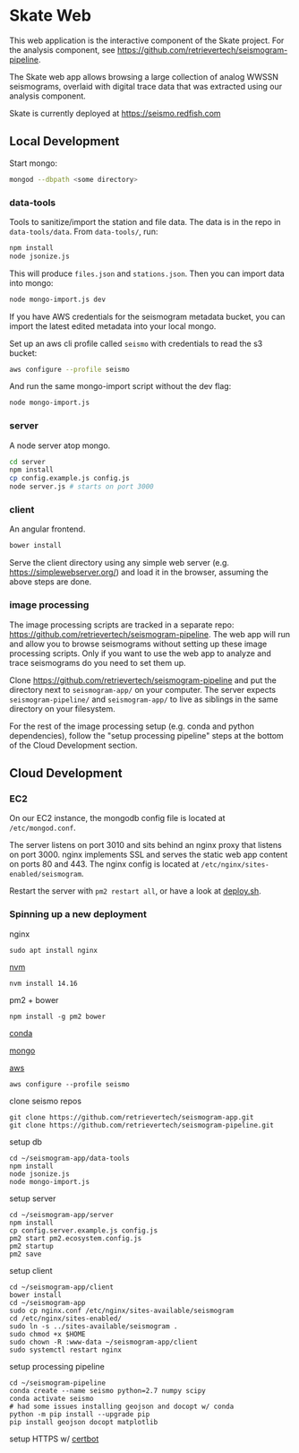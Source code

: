 Skate Web
==============

This web application is the interactive component of the Skate project. For the analysis component, see https://github.com/retrievertech/seismogram-pipeline.

The Skate web app allows browsing a large collection of analog WWSSN seismograms, overlaid with digital trace data that was extracted using our analysis component.

Skate is currently deployed at https://seismo.redfish.com

Local Development
-----------------

Start mongo:
```sh
mongod --dbpath <some directory>
```

### data-tools
Tools to sanitize/import the station and file data. The data is in the repo in `data-tools/data`. From `data-tools/`, run:
```sh
npm install
node jsonize.js
```

This will produce `files.json` and `stations.json`. Then you can import data into mongo:
```sh
node mongo-import.js dev
```

If you have AWS credentials for the seismogram metadata bucket, you can import the latest edited metadata into your local mongo.

Set up an aws cli profile called `seismo` with credentials to read the s3 bucket:
```sh
aws configure --profile seismo
```

And run the same mongo-import script without the dev flag:

```sh
node mongo-import.js
```

### server
A node server atop mongo.
```sh
cd server
npm install
cp config.example.js config.js
node server.js # starts on port 3000
```

### client
An angular frontend.
```sh
bower install
```
Serve the client directory using any simple web server (e.g. https://simplewebserver.org/) and load it in the browser, assuming the above steps are done.


### image processing
The image processing scripts are tracked in a separate repo: https://github.com/retrievertech/seismogram-pipeline. The web app will run and allow you to browse seismograms without setting up these image processing scripts. Only if you want to use the web app to analyze and trace seismograms do you need to set them up.

Clone https://github.com/retrievertech/seismogram-pipeline and put the directory next to `seismogram-app/` on your computer. The server expects `seismogram-pipeline/` and `seismogram-app/` to live as siblings in the same directory on your filesystem.

For the rest of the image processing setup (e.g. conda and python dependencies), follow the "setup processing pipeline" steps at the bottom of the Cloud Development section.


Cloud Development
-----------------

### EC2
On our EC2 instance, the mongodb config file is located at `/etc/mongod.conf`.

The server listens on port 3010 and sits behind an nginx proxy that listens on port 3000.
nginx implements SSL and serves the static web app content on ports 80 and 443.
The nginx config is located at `/etc/nginx/sites-enabled/seismogram`.

Restart the server with `pm2 restart all`, or have a look at [deploy.sh](deploy.sh).


### Spinning up a new deployment

nginx
```
sudo apt install nginx
```

[nvm](https://github.com/nvm-sh/nvm#installing-and-updating)
```
nvm install 14.16
```

pm2 + bower
```
npm install -g pm2 bower
```

[conda](https://docs.conda.io/projects/conda/en/latest/user-guide/install/linux.html)


[mongo](https://www.mongodb.com/docs/manual/tutorial/install-mongodb-on-ubuntu/)


[aws](https://docs.aws.amazon.com/cli/latest/userguide/getting-started-install.html#cliv2-linux-install)
```
aws configure --profile seismo
```


clone seismo repos
```
git clone https://github.com/retrievertech/seismogram-app.git
git clone https://github.com/retrievertech/seismogram-pipeline.git
```

setup db
```
cd ~/seismogram-app/data-tools
npm install
node jsonize.js
node mongo-import.js
```

setup server
```
cd ~/seismogram-app/server
npm install
cp config.server.example.js config.js
pm2 start pm2.ecosystem.config.js
pm2 startup
pm2 save
```

setup client
```
cd ~/seismogram-app/client
bower install
cd ~/seismogram-app
sudo cp nginx.conf /etc/nginx/sites-available/seismogram
cd /etc/nginx/sites-enabled/
sudo ln -s ../sites-available/seismogram .
sudo chmod +x $HOME
sudo chown -R :www-data ~/seismogram-app/client
sudo systemctl restart nginx
```

setup processing pipeline
```
cd ~/seismogram-pipeline
conda create --name seismo python=2.7 numpy scipy
conda activate seismo
# had some issues installing geojson and docopt w/ conda
python -m pip install --upgrade pip
pip install geojson docopt matplotlib
```

setup HTTPS w/ [certbot](https://certbot.eff.org/)

